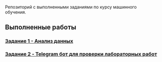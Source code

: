 Репозиторий с выполненными заданиями по курсу машинного обучения.
## Выполненные работы

### [Задание 1 - Анализ данных](TIPIS_tusk1.ipynb)

### [Задание 2 - Telegram бот для проверки лабораторных работ](https://github.com/rabotimnogo/TIPIS_2025/blob/main/doc/comparison.md)

